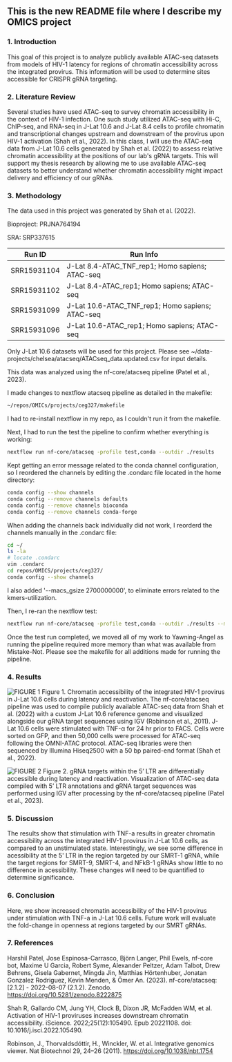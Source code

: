 ## This is the new README file where I describe my OMICS project

### 1. Introduction

This goal of this project is to analyze publicly available ATAC-seq datasets
from models of HIV-1 latency for regions of chromatin accessibility across the
integrated provirus. This information will be used to determine sites accessible
for CRISPR gRNA targeting.

### 2. Literature Review

Several studies have used ATAC-seq to survey chromatin accessibility in the
context of HIV-1 infection. One such study utilized ATAC-seq with Hi-C,
ChIP-seq, and RNA-seq in  J-Lat 10.6 and J-Lat 8.4 cells to profile chromatin
and transcriptional changes upstream and downstream of the provirus upon HIV-1
activation (Shah et al., 2022). In this class, I will use the ATAC-seq data from
J-Lat 10.6 cells generated by Shah et al. (2022) to assess relative chromatin
accessibility at the positions of our lab's gRNA targets. This will support my
thesis research by allowing me to use available ATAC-seq datasets to better
understand whether chromatin accessibility might impact delivery and efficiency
of our gRNAs.

### 3. Methodology

The data used in this project was generated by Shah et al. (2022).

Bioproject: PRJNA764194

SRA: SRP337615

Run ID		| Run Info
----------------|-------------------------------------------------
SRR15931104	| J-Lat 8.4-ATAC_TNF_rep1; Homo sapiens; ATAC-seq
SRR15931102	| J-Lat 8.4-ATAC_rep1; Homo sapiens; ATAC-seq
SRR15931099	| J-Lat 10.6-ATAC_TNF_rep1; Homo sapiens; ATAC-seq
SRR15931096	| J-Lat 10.6-ATAC_rep1; Homo sapiens; ATAC-seq

Only J-Lat 10.6 datasets will be used for this project. Please see
~/data-projects/chelsea/atacseq/ATACseq_data.updated.csv for input details.

This data was analyzed using the nf-core/atacseq pipeline (Patel et al., 2023).

I made changes to nextflow atacseq pipeline as detailed in the makefile:
```bash
~/repos/OMICs/projects/ceg327/makefile
```
I had to re-install nextflow in my repo, as I couldn't run it from the makefile. 

Next, I had to run the test the pipeline to confirm whether everything is working:
```bash
nextflow run nf-core/atacseq -profile test,conda --outdir ./results
```
Kept getting an error message related to the conda channel configuration, so I
reordered the channels by editing the .condarc file located in the home
directory:
```bash
conda config --show channels
conda config --remove channels defaults
conda config --remove channels bioconda
conda config --remove channels conda-forge
```
When adding the channels back individually did not work, I reorderd the channels manually in the .condarc file:
```bash
cd ~/
ls -la
# locate .condarc
vim .condarc
cd repos/OMICS/projects/ceg327/
conda config --show channels
```
I also added '--macs_gsize 2700000000', to eliminate errors related to the kmers-utilization.

Then, I re-ran the nextflow test:
```bash
nextflow run nf-core/atacseq -profile test,conda --outdir ./results --macs_gsize 2700000000  -resume
```

Once the test run completed, we moved all of my work to Yawning-Angel as running
the pipeline required more memory than what was available from Mistake-Not. Please see the
makefile for all additions made for running the pipeline.

### 4. Results

![FIGURE 1](data/repos/OMICS/projects/ceg327/Figure1_OMICs.png)
Figure 1. Chromatin accessibility of the integrated HIV-1 provirus in J-Lat 10.6
cells during latency and reactivation. The nf-core/atacseq pipeline was used to
compile publicly available ATAC-seq data from Shah et al. (2022) with a custom
J-Lat 10.6 reference genome and visualized alongside our gRNA target sequences
using IGV (Robinson et al., 2011). J-Lat 10.6 cells were
stimulated with TNF-α for 24 hr prior to FACS. Cells were sorted on GFP, and
then 50,000 cells were processed for ATAC-seq following the OMNI-ATAC protocol.
ATAC-seq libraries were then sequenced by Illumina Hiseq2500 with a 50 bp
paired-end format (Shah et al., 2022).

![FIGURE 2](repos/OMICS/projects/ceg327/Figure2_OMICs.png)
Figure 2. gRNA targets within the 5’ LTR are differentially accessible during
latency and reactivation. Visualization of ATAC-seq data compiled with 5’ LTR
annotations and gRNA target sequences was performed using IGV after processing
by the nf-core/atacseq pipeline (Patel et al., 2023). 

###  5. Discussion

The results show that stimulation with TNF-a results in greater chromatin
accessibility across the integrated HIV-1 provirus in J-Lat 10.6 cells, as
compared to an unstimulated state. Interestingly, we see some difference in
acessibility at the 5' LTR in the region targeted by our SMRT-1 gRNA, while the
target regions for SMRT-9, SMRT-4, and NFkB-1 gRNAs show little to no difference
in acessibility. These changes will need to be quantified to determine
significance.

### 6. Conclusion

Here, we show increased chromatin accessibility of the HIV-1 provirus under
stimulation with TNF-a in J-Lat 10.6 cells. Future work will evaluate the
fold-change in openness at regions targeted by our SMRT gRNAs.

### 7. References 

Harshil Patel, Jose Espinosa-Carrasco, Björn Langer, Phil Ewels, nf-core bot,
Maxime U Garcia, Robert Syme, Alexander Peltzer, Adam Talbot, Drew Behrens,
Gisela Gabernet, Mingda Jin, Matthias Hörtenhuber, Jonatan Gonzalez Rodriguez,
Kevin Menden, & Ömer An. (2023). nf-core/atacseq: [2.1.2] - 2022-08-07 (2.1.2).
Zenodo. https://doi.org/10.5281/zenodo.8222875

Shah R, Gallardo CM, Jung YH, Clock B, Dixon JR, McFadden WM, et al. Activation
of HIV-1 proviruses increases downstream chromatin accessibility. iScience.
2022;25(12):105490. Epub 20221108. doi: 10.1016/j.isci.2022.105490. 

Robinson, J., Thorvaldsdóttir, H., Winckler, W. et al. Integrative genomics
viewer. Nat Biotechnol 29, 24–26 (2011). https://doi.org/10.1038/nbt.1754
